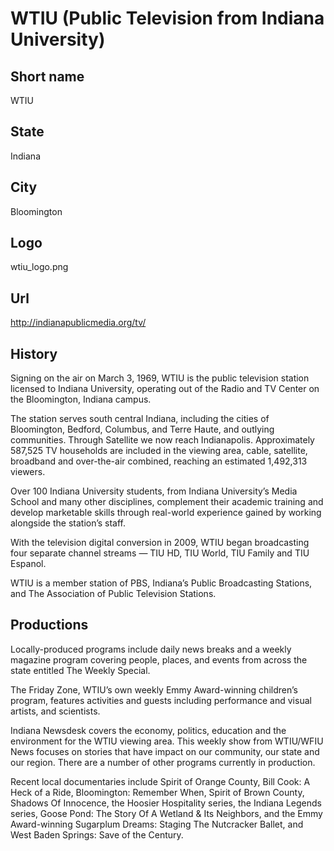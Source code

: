 # WTIU (Public Television from Indiana University)

## Short name

WTIU

## State

Indiana

## City

Bloomington

## Logo

wtiu_logo.png

## Url

http://indianapublicmedia.org/tv/

## History

Signing on the air on March 3, 1969, WTIU is the public television station 
licensed to Indiana University, operating out of the Radio and TV Center on 
the Bloomington, Indiana campus.

The station serves south central Indiana, including the cities of Bloomington, 
Bedford, Columbus, and Terre Haute, and outlying communities. Through Satellite 
we now reach Indianapolis.  Approximately 587,525 TV households are included 
in the viewing area, cable, satellite, broadband and over-the-air combined, 
reaching an estimated 1,492,313 viewers.

Over 100 Indiana University students, from Indiana University’s Media School 
and many other disciplines, complement their academic training and develop 
marketable skills through real-world experience gained by working alongside 
the station’s staff.

With the television digital conversion in 2009, WTIU began broadcasting four 
separate channel streams — TIU HD, TIU World, TIU Family and TIU Espanol. 

WTIU is a member station of PBS, Indiana’s Public Broadcasting Stations, and 
The Association of Public Television Stations.


## Productions

Locally-produced programs include daily news breaks and a weekly magazine 
program covering people, places, and events from across the state entitled The Weekly Special. 

The Friday Zone, WTIU’s own weekly Emmy Award-winning children’s program, 
features activities and guests including performance and visual artists, and scientists.

Indiana Newsdesk covers the economy, politics, education and the environment 
for the WTIU viewing area. This weekly show from WTIU/WFIU News focuses on 
stories that have impact on our community, our state and our region. There 
are a number of other programs currently in production.

Recent local documentaries include Spirit of Orange County, Bill Cook: A Heck 
of a Ride, Bloomington: Remember When, Spirit of Brown County, Shadows Of 
Innocence, the Hoosier Hospitality series, the Indiana Legends series, 
Goose Pond: The Story Of A Wetland & Its Neighbors, and the Emmy Award-winning 
Sugarplum Dreams: Staging The Nutcracker Ballet, and West Baden Springs: 
Save of the Century. 

